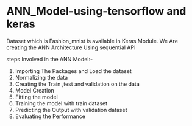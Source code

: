 # ANN_Model-using-tensorflow and keras
Dataset which is Fashion_mnist is available 
in Keras Module.
We Are creating the ANN Architecture Using sequential API

steps Involved in the ANN Model:-
1) Importing The Packages and Load the dataset
2) Normalizing the data 
3) Creating the Train ,test and validation on the data
4) Model Creation
5) Fitting the model
6) Training the model with train dataset
7) Predicting the Output with validation dataset
8) Evaluating the Performance
